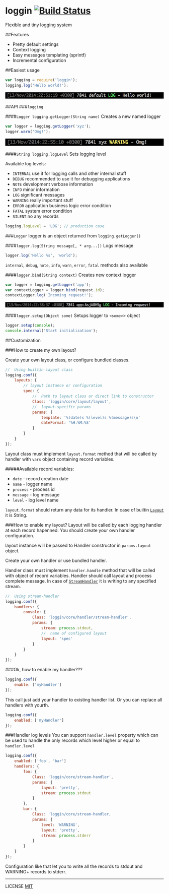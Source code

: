 loggin [![Build Status](https://travis-ci.org/fistlabs/loggin.png?branch=master)](https://travis-ci.org/fistlabs/loggin)
=========

Flexible and tiny logging system

##Features
* Pretty default settings
* Context logging
* Easy messages templating (sprintf)
* Incremental configuration

##Easiest usage
```js
var logging = require('loggin');
logging.log('Hello world!');
```
![Easiest usage example](/stuff/i/easiest-usage.png)

##API
###```logging```

####```Logger logging.getLogger(String name)```
Creates a new named logger

```js
var logger = logging.getLogger('xyz');
logger.warn('Omg!');
```
![Named logger example](/stuff/i/named-logger.png)

####```String logging.logLevel```
Sets logging level

Available log levels:
* ```INTERNAL``` use it for logging calls and other internal stuff
* ```DEBUG``` recommended to use it for debugging applications
* ```NOTE```  development verbose information
* ```INFO``` minor information
* ```LOG``` significant messages
* ```WARNING``` really important stuff
* ```ERROR``` application business logic error condition
* ```FATAL``` system error condition
* ```SILENT``` no any records

```js
logging.logLevel = 'LOG'; // production case
```

###```Logger```
logger is an object returned from ```logging.getLogger()```

####```logger.log(String message[, * arg...])```
Logs message

```js
logger.log('Hello %s', 'world');
```
```internal```, ```debug```, ```note```, ```info```, ```warn```, ```error```, ```fatal``` methods also available

####```logger.bind(String context)```
Creates new context logger
```js
var logger = logging.getLogger('app');
var contextLogger = logger.bind(request.id);
contextLogger.log('Incoming request!');
```

![Context logger example](/stuff/i/context-logger.png)

####```logger.setup(Object some)```
Setups logger to ```<some>```> object
```js
logger.setup(console);
console.internal('Start initialization');
```

##Customization

###How to create my own layout?

Create your own layout class, or configure bundled classes.

```js
//  Using builtin layout class
logging.conf({
    layouts: {
        // layout instance or configuration
        spec: {
            //  Path to layout class or direct link to constructor
            Class: 'loggin/core/layout/layout',
            //  layout-specific params
            params: {
                template: '%(date)s %(level)s %(message)s\n'
                dateFormat: '%H:%M:%S'
            }
        }
    }
});
```

Layout class must implement ```layout.format``` method that will be called by handler with ```vars``` object containing record variables.

#####Available record variables:
* ```date``` - record creation date
* ```name``` - logger name
* ```process``` - process id
* ```message``` - log message
* ```level``` - log level name

```layout.format``` should return any data for its handler. In case of builtin [```Layout```](/core/layout/layout) it is String.

###How to enable my layout?
Layout will be called by each logging handler at each record hapenned. You should create your own handler configuration.

layout instance will be passed to Handler constructor in ```params.layout``` object.

Create your own handler or use bundled handler.

Handler class must implement ```handler.handle``` method that will be called with object of record variables. Handler should call layout and process complete message. In case of [```StreamHandler```](/core/handler/stream-handler.js) it is writing to any specified stream. 

```js
//  Using stream-handler
logging.conf({
    handlers: {
        console: {
            Class: 'loggin/core/handler/stream-handler',
            params: {
                stream: process.stdout,
                //  name of configured layout
                layout: 'spec'
            }
        }
    }
});
```

###Ok, how to enable my handler???
```js
logging.conf({
    enable: ['myHandler']
});
```

This call just add your handler to existing handler list. Or you can replace all handlers with yourth.

```js
logging.conf({
    enabled: ['myHandler']
});
```

###Handler log levels
You can support ```handler.level``` property which can be used to handle the only records which level higher or equal to ```handler.level```

```js
logging.conf({
    enabled: ['foo', 'bar']
    handlers: {
        foo: {
            Class: 'loggin/core/stream-handler',
            params: {
                layout: 'pretty',
                stream: process.stdout
            }
        },
        bar: {
            Class: 'loggin/core/stream-handler,
            params: {
                level: 'WARNING',
                layout: 'pretty',
                stream: process.stderr
            }
        }
    }
});
```

Configuration like that let you to write all the records to stdout and WARNING+ records to stderr.

---------
LICENSE [MIT](LICENSE)

